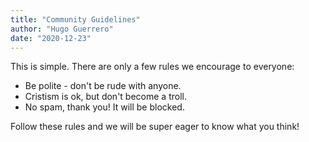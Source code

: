 ```yaml
---
title: "Community Guidelines"
author: "Hugo Guerrero"
date: "2020-12-23"
---
```


This is simple. There are only a few rules we encourage to everyone:

- Be polite - don't be rude with anyone.
- Cristism is ok, but don't become a troll.
- No spam, thank you! It will be blocked.

Follow these rules and we will be super eager to know what you think! 